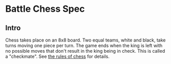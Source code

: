 # Battle Chess Spec

## Intro

Chess takes place on an 8x8 board. Two equal teams, white and black, take turns moving one piece per turn. The game ends when the king is left with no possible moves that don't result in the king being in check. This is called a "checkmate". See [the rules of chess](https://www.chesscentral.com/pages/first-moves-in-chess/the-rules-of-chess.html) for details.



